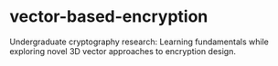 # vector-based-encryption
Undergraduate cryptography research: Learning fundamentals while exploring novel 3D vector approaches to encryption design.
